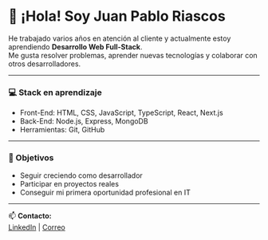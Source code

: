 # 👋 ¡Hola! Soy Juan Pablo Riascos

He trabajado varios años en atención al cliente y actualmente estoy aprendiendo **Desarrollo Web Full-Stack**.  
Me gusta resolver problemas, aprender nuevas tecnologías y colaborar con otros desarrolladores.  

---

### 💻 Stack en aprendizaje
- Front-End: HTML, CSS, JavaScript, TypeScript, React, Next.js  
- Back-End: Node.js, Express, MongoDB  
- Herramientas: Git, GitHub  

---

### 🚀 Objetivos
- Seguir creciendo como desarrollador  
- Participar en proyectos reales  
- Conseguir mi primera oportunidad profesional en IT  

---

📫 **Contacto:**  
[LinkedIn](www.linkedin.com/in/juan-pablo-riascos-b25bb3388) | [Correo](mailto:riascosjuan1597@gmail.com)

